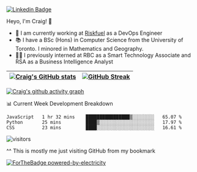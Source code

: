 
[![Linkedin Badge](https://img.shields.io/badge/-craigdsouza28-blue?style=flat&logo=Linkedin&logoColor=white&link=https://www.linkedin.com/in/craigdsouza28/)](https://www.linkedin.com/in/craigdsouza28/)

Heyo, I'm Craig! 👋
- 💼 I am currently working at [Riskfuel](https://riskfuel.com/) as a DevOps Engineer  
- 📚 I have a BSc (Hons) in Computer Science from the University of Toronto. I minored in Mathematics and Geography.
- 👨‍💻 I previously interned at RBC as a Smart Technology Associate and RSA as a Business Intelligence Analyst


|[![Craig's GitHub stats](https://github-readme-stats.vercel.app/api?username=cra1gg&hide_border=true&theme=dark&show_icons=true&title_color=0EB3C9)](https://github.com/cra1gg)|[![GitHub Streak](http://github-readme-streak-stats.herokuapp.com?user=cra1gg&theme=dark&ring=0EB3C9&fire=B590FA&currStreakLabel=0EB3C9&hide_border=true)](https://git.io/streak-stats)|
|---|---|

[![Craig's github activity graph](https://activity-graph.herokuapp.com/graph?username=cra1gg&bg_color=151515&color=ffffff&line=0EB3C9&hide_border=true&point=0EB3C9&area=true
)](https://github.com/ashutosh00710/github-readme-activity-graph)

📊 Current Week Development Breakdown
<!--START_SECTION:waka-->
```text
JavaScript   1 hr 32 mins    ████████████████▒░░░░░░░░   65.07 % 
Python       25 mins         ████▒░░░░░░░░░░░░░░░░░░░░   17.97 % 
CSS          23 mins         ████░░░░░░░░░░░░░░░░░░░░░   16.61 % 
```
<!--END_SECTION:waka-->



![visitors](https://visitor-badge.glitch.me/badge?page_id=cra1gg.visitor-badge)

^^ This is mostly me just visiting GitHub from my bookmark


<!--
**cra1gg/cra1gg** is a ✨ _special_ ✨ repository because its `README.md` (this file) appears on your GitHub profile.

Here are some ideas to get you started:

- 🔭 I’m currently working on ...
- 🌱 I’m currently learning ...
- 👯 I’m looking to collaborate on ...
- 🤔 I’m looking for help with ...
- 💬 Ask me about ...
- 📫 How to reach me: ...
- 😄 Pronouns: ...
- ⚡ Fun fact: ...
-->
[![ForTheBadge powered-by-electricity](http://ForTheBadge.com/images/badges/powered-by-electricity.svg)](http://ForTheBadge.com)

